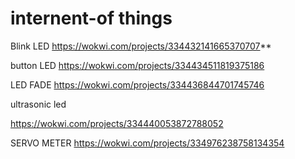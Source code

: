 # internent-of things
Blink LED
https://wokwi.com/projects/334432141665370707**

button LED
https://wokwi.com/projects/334434511819375186

LED FADE
https://wokwi.com/projects/334436844701745746

ultrasonic led

https://wokwi.com/projects/334440053872788052

SERVO METER
https://wokwi.com/projects/334976238758134354
